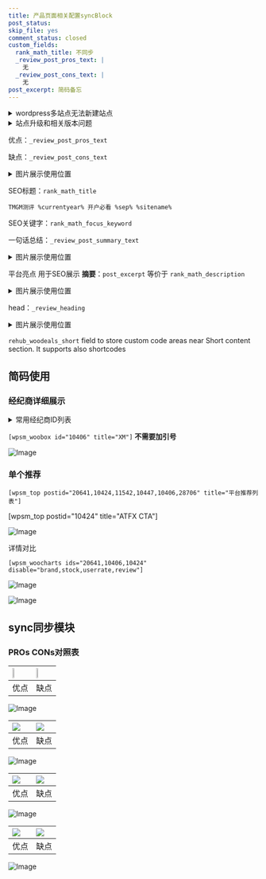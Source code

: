 ```yaml
---
title: 产品页面相关配置syncBlock
post_status: 
skip_file: yes
comment_status: closed
custom_fields:
  rank_math_title: 不同步
  _review_post_pros_text: |
    无
  _review_post_cons_text: |
    无
post_excerpt: 简码备忘
---
```

<details><summary>wordpress多站点无法新建站点</summary>

<li>和报错需要清理cookies一样的原因</li>
<li>wp-config.php里面<code>define( 'SUBDOMAIN_INSTALL', false );//子域名安装</code></li>
<li>新建子站点是用<code>define( 'SUBDOMAIN_INSTALL', true);//子域名安装</code> 完成以后，改成<code>false</code></li>
</details>

<details><summary>站点升级和相关版本问题</summary>

<p>wordpress：5.9.9
woocommerce：7.5.1
出现问题的地方：主题选项里面>><strong>Product layout >>compact style</strong></p>
<p>如何出现没有用过的字段 导致无法保存。先导出配置 然后进行修改，后面再次恢复即可。</p>
<p>出现部分字段无法显示时，需要返回默认布局后，对产品进行保存就好了。</p>
<p></p>
</details>

优点：`_review_post_pros_text`

缺点：`_review_post_cons_text`

<details><summary>图片展示使用位置</summary>

<img src="https://prod-files-secure.s3.us-west-2.amazonaws.com/39ed1227-6d7d-4570-be36-9ccd4a2c4241/f51d3d83-55d4-4bdf-9604-f37ec77ab556/Untitled.png?X-Amz-Algorithm=AWS4-HMAC-SHA256&X-Amz-Content-Sha256=UNSIGNED-PAYLOAD&X-Amz-Credential=ASIAZI2LB466US6NGPFV%2F20251009%2Fus-west-2%2Fs3%2Faws4_request&X-Amz-Date=20251009T225518Z&X-Amz-Expires=3600&X-Amz-Security-Token=IQoJb3JpZ2luX2VjEEYaCXVzLXdlc3QtMiJGMEQCIC4zye8N6w3JqmPXOzOlavBbJfq9tsIyi1SgVO%2FYSjmmAiBVdPK%2B0XgZ8wyKzpmfRLr2CQaGd0pKu9QFBiuYsbIjVSqIBAjf%2F%2F%2F%2F%2F%2F%2F%2F%2F%2F8BEAAaDDYzNzQyMzE4MzgwNSIMZJM%2FyEquwdejrpgcKtwDxengTNWZvB%2Fz34IwKW3zHdp6ODHJpMWDPhDc%2F49vLVvYZUTD1LUkbvS62qMuMDfA7R%2Bl3VG%2FmbpQDWQWgPkVBE%2BO7UiwPgNB0rb9JIWh5JJKYTso%2FhmF1inhlCb2axd49mRtLCG5UcvpmZV185GnaOwpx2ldCDrEfywKODfsT9nJD4aKvCXgtZQFETMUeJR9D9h3HwaRVCEFHUtGBsb2GE5t9YGwUHA95997d4RKh4fh48xJKTxhbnBgj2hat4P4rHPX6ASPIU4Dt9S71tM%2FgJ0LPUPDScE8E%2FO6wQW4KznNwFez7RmSRUMkVMJv74Mt9CEzg%2Fq%2F1UB3IcIfbJRK6TcwDXoudnq48n9XqUOM79CFvHKRnCP8IK4vfxORMmAbpoFnR0G%2BL5Uvbb8%2FXFSTxEJnO4g92BbPcWs9tX6KFrOF9HPuiyMTfA4TKfB%2BbYvFQcGgj3DEFebFKWK610QUJRKpYEbnMxeSTzDeiPnFFhapSuD00xJ2flCXQqszm17YRu1CF1CJNSvrad17FyBlAQpQu%2B0czkGdh2PACm1Jlh6urwDDENiWAszQJM3MhRKKDPROh2B6fjtMJpMErdwLrt1C%2FCJmKG6zOXrDFKH0S2uxP1iPVP0cUDvAijEwuOSgxwY6pgFmeLZB%2BpEGuy5B0gLdDG4Hwywz7T03GeaDDfayWvrzwQ9e8bdzo6Lk%2FgTYnyOeVXU7SWouAphiflqSVYPHw%2F8OBqG6Sxa3MabqmmiL%2BsCosduv93RcbkVk3gL9oXSKMDu%2BYo1OVRFQivf%2Begrj4xCfWTiWOMVMvnhJW%2Fv8BZXT%2BhKrKmX3aMhZq7HfxMvBuqPYYLQmGfRepltvdzijzSZ6ALWHoH2w&X-Amz-Signature=7ca8dbc03c0481b2089d4ab22f782b40930bb2e953af903fca9c7118467b81f4&X-Amz-SignedHeaders=host&x-amz-checksum-mode=ENABLED&x-id=GetObject" alt="Image">
</details>

SEO标题：`rank_math_title`

`TMGM测评 %currentyear% 开户必看 %sep% %sitename%`

SEO关键字：`rank_math_focus_keyword`

一句话总结：`_review_post_summary_text`

<details><summary>图片展示使用位置</summary>

<img src="https://prod-files-secure.s3.us-west-2.amazonaws.com/39ed1227-6d7d-4570-be36-9ccd4a2c4241/4b96a922-296c-4f4e-8630-d1c870cbce01/Untitled.png?X-Amz-Algorithm=AWS4-HMAC-SHA256&X-Amz-Content-Sha256=UNSIGNED-PAYLOAD&X-Amz-Credential=ASIAZI2LB4667MRUU33Z%2F20251009%2Fus-west-2%2Fs3%2Faws4_request&X-Amz-Date=20251009T225519Z&X-Amz-Expires=3600&X-Amz-Security-Token=IQoJb3JpZ2luX2VjEEYaCXVzLXdlc3QtMiJHMEUCIQDXrshBtk%2BV9jmA%2Fszxb%2B%2FU2RZagGpSDnJ9Koy6Iw3gWwIgJn0K6EktdG%2FTo1NTnwqzhiaosGIi4MzMJrrjGHIG5wwqiAQI3%2F%2F%2F%2F%2F%2F%2F%2F%2F%2F%2FARAAGgw2Mzc0MjMxODM4MDUiDGfWFxE%2Fpr3pGiSlayrcAztnQ6LRbj737gnXRJ%2BJmQsOVsMI0Os3SEUi1LqNExcs63yWzizwWZoHN3mhxva4crge%2B6Byr5Qf6UqoctlZPIhTw%2BgJrhCkP%2BWtqykC%2Fgcwj7Qm53yp3E4qsvu6VzjE451o5Jr2GoNRHCNN2hwghK%2BQUfz64a%2FHSftZOdieny0evHFlL6IN7cROetuFTNILQU3QXPElobi4%2FjW8BH16eaQw51g2cfn0XVQmYPrsagIFZR6uS8O1%2FwKDHsDSAGG%2FIJFc7JrdNe7HcWO5pkYWV0FyGUqrZ1LlFTqMPe%2FAzQvchlOnKxFsFpHJPiRpEhk5tNKVhXJm08TnIp%2FKA1r%2BWFpQBISle9VOLIWHaLQghC4J3YjBg7bZ4RzOKt0oOOWsGW2So6Vw1%2BSwCruAlxxQYa34Fpdn71MY%2FckCi8ck0ljoWg%2FvEf7ZdyNt%2B%2FwvPQkv5X2EXGjordvp0DINEVDrf1UrikUGFRMxhxtJBaXTmJ5WWfhC0aYN8N8Sc2mcbWuJ1JufY3secUFSyTgQORU9mo8%2B1YFzfHK%2B9QDWziDAIWOC91IfUhF2UKJWXJ44nOQtuhUHKm5uAp12toXjF%2FY17A6c29IqhttTD5qsLErIPwGd%2B70bqfxcVR21dotKMIPloMcGOqUBn7ktg9ga8nQiWmeuoc46MRLoWv%2FQNIgq%2FH4r%2FOl3kq5Po5psKdonKMya260nj7w9B7HeocmvzmSVlY1lbxaGjj%2F3WpyJSmygLsIPFRPdMDeeQXgJwVL6DHP1q9%2BW4EsZIn7j9H%2FbCAk2vSjclqJm1V6EmU1GI3ZZKIVDvnWGlqaDpWtqURyKQcOnxiogv4AJ9OmpV%2FPDv34NqHPTk8aXtYeQMTSK&X-Amz-Signature=c9c0f5129d93a394e2ab5269189ff02f71e754111dd98e7062e0d28e9aac953b&X-Amz-SignedHeaders=host&x-amz-checksum-mode=ENABLED&x-id=GetObject" alt="Image">
</details>

平台亮点 用于SEO展示 **摘要**：`post_excerpt`  等价于 `rank_math_description`

<details><summary>图片展示使用位置</summary>

<img src="https://prod-files-secure.s3.us-west-2.amazonaws.com/39ed1227-6d7d-4570-be36-9ccd4a2c4241/1ee11f63-b60a-4dfe-a7a7-d58ff23b5d88/Untitled.png?X-Amz-Algorithm=AWS4-HMAC-SHA256&X-Amz-Content-Sha256=UNSIGNED-PAYLOAD&X-Amz-Credential=ASIAZI2LB466TDG3534E%2F20251009%2Fus-west-2%2Fs3%2Faws4_request&X-Amz-Date=20251009T225519Z&X-Amz-Expires=3600&X-Amz-Security-Token=IQoJb3JpZ2luX2VjEEYaCXVzLXdlc3QtMiJGMEQCIEwQ4wEP2jyRGB%2BJFQcad26gNo42BaVLUcUCCSysJhMMAiBYZbc27RWGhgKn02kmhjxC0wD0DPRYWy2Gxz3seCB8ICqIBAjf%2F%2F%2F%2F%2F%2F%2F%2F%2F%2F8BEAAaDDYzNzQyMzE4MzgwNSIMrJkeN3PSUfV7DPsfKtwDeuEv5gXFS8L88P2rK9QKxYQOPTySY9%2BBB19IlWSsFl8bkzcOBSSryThFehe203ZUgw%2Fs9PsCdmJTsDG9VJ7zLlvdlmL0sxCH%2FZ%2FSaVml1XrHIaswIUZDGmD8wyqqURL3rCIqDjDfplNyWbJpBZymi7oYQBPh%2B6VItgixyM49ticu7kVywn7cBeMaXkm2DNQ%2F3tL1x02eDYl0xjMfZnuz9JAJpDzopR6kmnf8iTPb5SdTrFw9rd1WH%2BFZQyBotkpjrX99kDQcWPSTwBwHGmWz1utQ1%2B24Uw7M9TVJBVtMWUQwonrNfnvOox4GpYgIfDhww01JmG8fXTShZZT0icw4mKniYUb9uIJkb2FQQP5xrnyrvSCMXdgpKngf4eZXqU7i3aQctoFLOiR1kl3vsAgEePig3SwFDzotmvsS6nlS5T6LXdzFg2XDXUdHyQ9MJAvVpAYxjVzsPhhBbscfLLDpAtph%2FSBQ2ulY4S8FaGRysOPKe8AkiGrIQZidh1AfgvOHl8HMSH68gR9XEBBAlFz6fU9i4EQUA%2FnESNjOs4XbbAYoFWbIlTvDRrJS27F9J4IOmoZD4n9Ma%2BSrNMok%2B0iDMz2TF%2F3mtMkhEODXfPWwIDzXrBCpUye7uiwcX8QwxOWgxwY6pgG8%2Fpyu3SqxgnFtOExp5RrDXrV94MukaGJ8P0KGgVhL7omwfPhNERT60bKgg%2BQ03kiHAomKk4k01KahYbhoj0Jfz2dVxGX1lTiZrqstID53SuAV3aN%2FbJ5FsYPkakGwLN8hcZXg2V78bL5e%2BrJJ8gAhRb1gF6izVLHUmSFmiQ9pc%2FnqY8cfDY5oGnTT70RIhVwEbBVjJxK0A5iFx3PtoguWNQv8TvNY&X-Amz-Signature=777807eeb68588b4b72ca7e268ddb1d6760aea2444c30ebc81571dc0b1111d9a&X-Amz-SignedHeaders=host&x-amz-checksum-mode=ENABLED&x-id=GetObject" alt="Image">
<img src="https://prod-files-secure.s3.us-west-2.amazonaws.com/39ed1227-6d7d-4570-be36-9ccd4a2c4241/ad4118b5-78d8-4fbe-801e-3b29b5d99c01/Untitled.png?X-Amz-Algorithm=AWS4-HMAC-SHA256&X-Amz-Content-Sha256=UNSIGNED-PAYLOAD&X-Amz-Credential=ASIAZI2LB466TDG3534E%2F20251009%2Fus-west-2%2Fs3%2Faws4_request&X-Amz-Date=20251009T225519Z&X-Amz-Expires=3600&X-Amz-Security-Token=IQoJb3JpZ2luX2VjEEYaCXVzLXdlc3QtMiJGMEQCIEwQ4wEP2jyRGB%2BJFQcad26gNo42BaVLUcUCCSysJhMMAiBYZbc27RWGhgKn02kmhjxC0wD0DPRYWy2Gxz3seCB8ICqIBAjf%2F%2F%2F%2F%2F%2F%2F%2F%2F%2F8BEAAaDDYzNzQyMzE4MzgwNSIMrJkeN3PSUfV7DPsfKtwDeuEv5gXFS8L88P2rK9QKxYQOPTySY9%2BBB19IlWSsFl8bkzcOBSSryThFehe203ZUgw%2Fs9PsCdmJTsDG9VJ7zLlvdlmL0sxCH%2FZ%2FSaVml1XrHIaswIUZDGmD8wyqqURL3rCIqDjDfplNyWbJpBZymi7oYQBPh%2B6VItgixyM49ticu7kVywn7cBeMaXkm2DNQ%2F3tL1x02eDYl0xjMfZnuz9JAJpDzopR6kmnf8iTPb5SdTrFw9rd1WH%2BFZQyBotkpjrX99kDQcWPSTwBwHGmWz1utQ1%2B24Uw7M9TVJBVtMWUQwonrNfnvOox4GpYgIfDhww01JmG8fXTShZZT0icw4mKniYUb9uIJkb2FQQP5xrnyrvSCMXdgpKngf4eZXqU7i3aQctoFLOiR1kl3vsAgEePig3SwFDzotmvsS6nlS5T6LXdzFg2XDXUdHyQ9MJAvVpAYxjVzsPhhBbscfLLDpAtph%2FSBQ2ulY4S8FaGRysOPKe8AkiGrIQZidh1AfgvOHl8HMSH68gR9XEBBAlFz6fU9i4EQUA%2FnESNjOs4XbbAYoFWbIlTvDRrJS27F9J4IOmoZD4n9Ma%2BSrNMok%2B0iDMz2TF%2F3mtMkhEODXfPWwIDzXrBCpUye7uiwcX8QwxOWgxwY6pgG8%2Fpyu3SqxgnFtOExp5RrDXrV94MukaGJ8P0KGgVhL7omwfPhNERT60bKgg%2BQ03kiHAomKk4k01KahYbhoj0Jfz2dVxGX1lTiZrqstID53SuAV3aN%2FbJ5FsYPkakGwLN8hcZXg2V78bL5e%2BrJJ8gAhRb1gF6izVLHUmSFmiQ9pc%2FnqY8cfDY5oGnTT70RIhVwEbBVjJxK0A5iFx3PtoguWNQv8TvNY&X-Amz-Signature=c27549fbbc095b2ba0e4c7b2198d3bf9ad6beec1b8be0c75bc8d2433a05f4013&X-Amz-SignedHeaders=host&x-amz-checksum-mode=ENABLED&x-id=GetObject" alt="Image">
<img src="https://prod-files-secure.s3.us-west-2.amazonaws.com/39ed1227-6d7d-4570-be36-9ccd4a2c4241/a38cf7c9-a79c-4b64-9e94-13589fe0758b/Untitled.png?X-Amz-Algorithm=AWS4-HMAC-SHA256&X-Amz-Content-Sha256=UNSIGNED-PAYLOAD&X-Amz-Credential=ASIAZI2LB466TDG3534E%2F20251009%2Fus-west-2%2Fs3%2Faws4_request&X-Amz-Date=20251009T225519Z&X-Amz-Expires=3600&X-Amz-Security-Token=IQoJb3JpZ2luX2VjEEYaCXVzLXdlc3QtMiJGMEQCIEwQ4wEP2jyRGB%2BJFQcad26gNo42BaVLUcUCCSysJhMMAiBYZbc27RWGhgKn02kmhjxC0wD0DPRYWy2Gxz3seCB8ICqIBAjf%2F%2F%2F%2F%2F%2F%2F%2F%2F%2F8BEAAaDDYzNzQyMzE4MzgwNSIMrJkeN3PSUfV7DPsfKtwDeuEv5gXFS8L88P2rK9QKxYQOPTySY9%2BBB19IlWSsFl8bkzcOBSSryThFehe203ZUgw%2Fs9PsCdmJTsDG9VJ7zLlvdlmL0sxCH%2FZ%2FSaVml1XrHIaswIUZDGmD8wyqqURL3rCIqDjDfplNyWbJpBZymi7oYQBPh%2B6VItgixyM49ticu7kVywn7cBeMaXkm2DNQ%2F3tL1x02eDYl0xjMfZnuz9JAJpDzopR6kmnf8iTPb5SdTrFw9rd1WH%2BFZQyBotkpjrX99kDQcWPSTwBwHGmWz1utQ1%2B24Uw7M9TVJBVtMWUQwonrNfnvOox4GpYgIfDhww01JmG8fXTShZZT0icw4mKniYUb9uIJkb2FQQP5xrnyrvSCMXdgpKngf4eZXqU7i3aQctoFLOiR1kl3vsAgEePig3SwFDzotmvsS6nlS5T6LXdzFg2XDXUdHyQ9MJAvVpAYxjVzsPhhBbscfLLDpAtph%2FSBQ2ulY4S8FaGRysOPKe8AkiGrIQZidh1AfgvOHl8HMSH68gR9XEBBAlFz6fU9i4EQUA%2FnESNjOs4XbbAYoFWbIlTvDRrJS27F9J4IOmoZD4n9Ma%2BSrNMok%2B0iDMz2TF%2F3mtMkhEODXfPWwIDzXrBCpUye7uiwcX8QwxOWgxwY6pgG8%2Fpyu3SqxgnFtOExp5RrDXrV94MukaGJ8P0KGgVhL7omwfPhNERT60bKgg%2BQ03kiHAomKk4k01KahYbhoj0Jfz2dVxGX1lTiZrqstID53SuAV3aN%2FbJ5FsYPkakGwLN8hcZXg2V78bL5e%2BrJJ8gAhRb1gF6izVLHUmSFmiQ9pc%2FnqY8cfDY5oGnTT70RIhVwEbBVjJxK0A5iFx3PtoguWNQv8TvNY&X-Amz-Signature=7f073156a025d5cefffd298592a6f09df1a0280e8bd7c6c1eced58de7416bd4d&X-Amz-SignedHeaders=host&x-amz-checksum-mode=ENABLED&x-id=GetObject" alt="Image">
<img src="https://prod-files-secure.s3.us-west-2.amazonaws.com/39ed1227-6d7d-4570-be36-9ccd4a2c4241/7da6fc1e-d2ac-42ae-8c75-cb5749aa18f6/Untitled.png?X-Amz-Algorithm=AWS4-HMAC-SHA256&X-Amz-Content-Sha256=UNSIGNED-PAYLOAD&X-Amz-Credential=ASIAZI2LB466TDG3534E%2F20251009%2Fus-west-2%2Fs3%2Faws4_request&X-Amz-Date=20251009T225519Z&X-Amz-Expires=3600&X-Amz-Security-Token=IQoJb3JpZ2luX2VjEEYaCXVzLXdlc3QtMiJGMEQCIEwQ4wEP2jyRGB%2BJFQcad26gNo42BaVLUcUCCSysJhMMAiBYZbc27RWGhgKn02kmhjxC0wD0DPRYWy2Gxz3seCB8ICqIBAjf%2F%2F%2F%2F%2F%2F%2F%2F%2F%2F8BEAAaDDYzNzQyMzE4MzgwNSIMrJkeN3PSUfV7DPsfKtwDeuEv5gXFS8L88P2rK9QKxYQOPTySY9%2BBB19IlWSsFl8bkzcOBSSryThFehe203ZUgw%2Fs9PsCdmJTsDG9VJ7zLlvdlmL0sxCH%2FZ%2FSaVml1XrHIaswIUZDGmD8wyqqURL3rCIqDjDfplNyWbJpBZymi7oYQBPh%2B6VItgixyM49ticu7kVywn7cBeMaXkm2DNQ%2F3tL1x02eDYl0xjMfZnuz9JAJpDzopR6kmnf8iTPb5SdTrFw9rd1WH%2BFZQyBotkpjrX99kDQcWPSTwBwHGmWz1utQ1%2B24Uw7M9TVJBVtMWUQwonrNfnvOox4GpYgIfDhww01JmG8fXTShZZT0icw4mKniYUb9uIJkb2FQQP5xrnyrvSCMXdgpKngf4eZXqU7i3aQctoFLOiR1kl3vsAgEePig3SwFDzotmvsS6nlS5T6LXdzFg2XDXUdHyQ9MJAvVpAYxjVzsPhhBbscfLLDpAtph%2FSBQ2ulY4S8FaGRysOPKe8AkiGrIQZidh1AfgvOHl8HMSH68gR9XEBBAlFz6fU9i4EQUA%2FnESNjOs4XbbAYoFWbIlTvDRrJS27F9J4IOmoZD4n9Ma%2BSrNMok%2B0iDMz2TF%2F3mtMkhEODXfPWwIDzXrBCpUye7uiwcX8QwxOWgxwY6pgG8%2Fpyu3SqxgnFtOExp5RrDXrV94MukaGJ8P0KGgVhL7omwfPhNERT60bKgg%2BQ03kiHAomKk4k01KahYbhoj0Jfz2dVxGX1lTiZrqstID53SuAV3aN%2FbJ5FsYPkakGwLN8hcZXg2V78bL5e%2BrJJ8gAhRb1gF6izVLHUmSFmiQ9pc%2FnqY8cfDY5oGnTT70RIhVwEbBVjJxK0A5iFx3PtoguWNQv8TvNY&X-Amz-Signature=ad8663ede50999c971385c725ce2407f789b36a74eab691e668d98fab162fac1&X-Amz-SignedHeaders=host&x-amz-checksum-mode=ENABLED&x-id=GetObject" alt="Image">
<img src="https://prod-files-secure.s3.us-west-2.amazonaws.com/39ed1227-6d7d-4570-be36-9ccd4a2c4241/7e97f40a-eaee-47f5-b2f9-475f96808fa7/Untitled.png?X-Amz-Algorithm=AWS4-HMAC-SHA256&X-Amz-Content-Sha256=UNSIGNED-PAYLOAD&X-Amz-Credential=ASIAZI2LB466TDG3534E%2F20251009%2Fus-west-2%2Fs3%2Faws4_request&X-Amz-Date=20251009T225519Z&X-Amz-Expires=3600&X-Amz-Security-Token=IQoJb3JpZ2luX2VjEEYaCXVzLXdlc3QtMiJGMEQCIEwQ4wEP2jyRGB%2BJFQcad26gNo42BaVLUcUCCSysJhMMAiBYZbc27RWGhgKn02kmhjxC0wD0DPRYWy2Gxz3seCB8ICqIBAjf%2F%2F%2F%2F%2F%2F%2F%2F%2F%2F8BEAAaDDYzNzQyMzE4MzgwNSIMrJkeN3PSUfV7DPsfKtwDeuEv5gXFS8L88P2rK9QKxYQOPTySY9%2BBB19IlWSsFl8bkzcOBSSryThFehe203ZUgw%2Fs9PsCdmJTsDG9VJ7zLlvdlmL0sxCH%2FZ%2FSaVml1XrHIaswIUZDGmD8wyqqURL3rCIqDjDfplNyWbJpBZymi7oYQBPh%2B6VItgixyM49ticu7kVywn7cBeMaXkm2DNQ%2F3tL1x02eDYl0xjMfZnuz9JAJpDzopR6kmnf8iTPb5SdTrFw9rd1WH%2BFZQyBotkpjrX99kDQcWPSTwBwHGmWz1utQ1%2B24Uw7M9TVJBVtMWUQwonrNfnvOox4GpYgIfDhww01JmG8fXTShZZT0icw4mKniYUb9uIJkb2FQQP5xrnyrvSCMXdgpKngf4eZXqU7i3aQctoFLOiR1kl3vsAgEePig3SwFDzotmvsS6nlS5T6LXdzFg2XDXUdHyQ9MJAvVpAYxjVzsPhhBbscfLLDpAtph%2FSBQ2ulY4S8FaGRysOPKe8AkiGrIQZidh1AfgvOHl8HMSH68gR9XEBBAlFz6fU9i4EQUA%2FnESNjOs4XbbAYoFWbIlTvDRrJS27F9J4IOmoZD4n9Ma%2BSrNMok%2B0iDMz2TF%2F3mtMkhEODXfPWwIDzXrBCpUye7uiwcX8QwxOWgxwY6pgG8%2Fpyu3SqxgnFtOExp5RrDXrV94MukaGJ8P0KGgVhL7omwfPhNERT60bKgg%2BQ03kiHAomKk4k01KahYbhoj0Jfz2dVxGX1lTiZrqstID53SuAV3aN%2FbJ5FsYPkakGwLN8hcZXg2V78bL5e%2BrJJ8gAhRb1gF6izVLHUmSFmiQ9pc%2FnqY8cfDY5oGnTT70RIhVwEbBVjJxK0A5iFx3PtoguWNQv8TvNY&X-Amz-Signature=57a21afcf6675252a87d1b12b7504a9de84c4eaf082d72f6da3890c822453576&X-Amz-SignedHeaders=host&x-amz-checksum-mode=ENABLED&x-id=GetObject" alt="Image">
</details>

head：`_review_heading`

<details><summary>图片展示使用位置</summary>

<img src="https://prod-files-secure.s3.us-west-2.amazonaws.com/39ed1227-6d7d-4570-be36-9ccd4a2c4241/3a4650ad-9887-415c-889a-edd51fa54f27/Untitled.png?X-Amz-Algorithm=AWS4-HMAC-SHA256&X-Amz-Content-Sha256=UNSIGNED-PAYLOAD&X-Amz-Credential=ASIAZI2LB4665ASVVZXN%2F20251009%2Fus-west-2%2Fs3%2Faws4_request&X-Amz-Date=20251009T225519Z&X-Amz-Expires=3600&X-Amz-Security-Token=IQoJb3JpZ2luX2VjEEYaCXVzLXdlc3QtMiJHMEUCIC8siJvrcIAfAcTUVAdCksFhF00a1RsRqUjSvC%2F%2B0oj0AiEAmYnvtI1Jzg%2B8K5%2By7RxEzCaSSoL6rEeHLYMuKOxedhMqiAQI3%2F%2F%2F%2F%2F%2F%2F%2F%2F%2F%2FARAAGgw2Mzc0MjMxODM4MDUiDJR%2FvVub6PZtHsg5XyrcAxQSwCk5xQLMn68Wi8Z6qT4f1Mu2mO0WkKAaEYyozL5p1oOa4cpOx6i0aPdq5x%2F%2BHEsBvBaUW8q6j1RqhUHvPExuQEESWzDkPJViVN1pXuyXF2bRKfZoKZnPiaSZJfjyBT1S3mi7WmqFC4KhG835yk1z6RhFJZDoWiSrYGn5IgIUIN6rKroE1oqFpY6Lgxh93x2GOiwJ39UE%2BAGVzbGO%2B%2FXdE0FMqU2vWwjbhisu8c90WtMxXnzyxQmwHhHJskhvDLu4LUAt4odrUKxy1lfTHKVquMfvJcscSAnkO13%2FKLPFQeQ1HbW2Sqv0qAWM64GqgI4R8wBs2ol%2B3LiIYWf8hJUJfBgulbgJVLnF9iWjM7KFsE1n8IBYNuFuWEB2jnGrDAZ2lyybgbgBI4Z%2FC%2FoAWDY8ecFXNCV%2B8YT91lyr8ib3mc%2FWFzZe6yVAKszAXYF37%2BpsYHHMoB%2BNk1sv4SaxBtiCbAYjHqtodujkBe7dbzyFZ8yDKfl6xww5kCJb%2FPUqX8N1hL%2BHuqIfWsoWyc2XjTqu47lK9MwDUd05q5ESCs05vPUOOTCCT93B8jIBbTaCG1TXt6CveEnrjB2pxLdyFpGOLE3mujTJ2oSBZeTW%2FM6S0rebK7Q8Fp4HunWSMOHloMcGOqUBP0PK6gfFrk7ZlxnPs3Vg29FO%2BJQneN8Pw%2Fvn2SYhSp4OqbVq6oIGfHz3oGwXj%2BOSXJUdQQ4oZ1DtW%2BW8e4gsBAEQzBodarJ9eljO430wIA9bMBX%2Fm2kR48xtq9khrzEiL59djSqymVjSJinu0fqv0nz3osXhrWNKM8BYpq4JdjRr90DV6yRa6B8T85Fg93uLd72BBZ5QxX5ttdHyJjnB%2Fpil3jGm&X-Amz-Signature=98cb728b62478d475469c21b4b88e7b15765a1b32ee8e79663d0a5c96b9f6d71&X-Amz-SignedHeaders=host&x-amz-checksum-mode=ENABLED&x-id=GetObject" alt="Image">
</details>

`rehub_woodeals_short`	field to store custom code areas near Short content section. It supports also shortcodes



## 简码使用

### 经纪商详细展示

<details><summary>常用经纪商ID列表</summary>

<pre><code class="php">嘉盛 ===> 20641  [wpsm_woobox id="20641" title="嘉盛"]
易信easymarkets ===> 11542  [wpsm_woobox id="11542" title="易信easymarkets"]
ATFX外汇 ===> 10424  [wpsm_woobox id="10424" title="ATFX"]
XM ===> 10406  [wpsm_woobox id="10406" title="XM"]
TMGM ===> 29622  [wpsm_woobox id="29622" title="TMGM"]
HYCM ===> 10447  [wpsm_woobox id="10447" title="HYCM"]
fpmarkets澳福外汇 ===> 20639  [wpsm_woobox id="20639" title="fpmarkets澳福外汇"]</code></pre>
</details>

`[wpsm_woobox id="10406" title="XM"]` **不需要加引号**

![Image](https://prod-files-secure.s3.us-west-2.amazonaws.com/39ed1227-6d7d-4570-be36-9ccd4a2c4241/4f898f9d-0fa7-4e43-acd3-ac6bc7be575a/Untitled.png?X-Amz-Algorithm=AWS4-HMAC-SHA256&X-Amz-Content-Sha256=UNSIGNED-PAYLOAD&X-Amz-Credential=ASIAZI2LB466T3WYSH36%2F20251009%2Fus-west-2%2Fs3%2Faws4_request&X-Amz-Date=20251009T225516Z&X-Amz-Expires=3600&X-Amz-Security-Token=IQoJb3JpZ2luX2VjEEYaCXVzLXdlc3QtMiJGMEQCIEGglUSxIfuFuwVPMC%2BPoE0nWRnvOWmXEmcPZGlx2Wu5AiBjQCft6koiMhVcsbwP2sL8JjSstz5sXLIc4nUK18VU6CqIBAjf%2F%2F%2F%2F%2F%2F%2F%2F%2F%2F8BEAAaDDYzNzQyMzE4MzgwNSIM2mUn3fQfnAgZ%2FlTXKtwDcSsut8qACpGqjEqCg6IDohq1Y%2BVjOUh8SFKjHV%2FlHkaYpQMQk5mLdA02ukzTL2Fnb0szjgEL1Tn8auI71eZjH9NK2SYD6%2Faef%2Fe9Ys5WYClEmiWIR9O01HChlr8hC4OLqptcYHPMQlyb9rBVNq9YIl088psoqBhFlMBzrNnRts5ploB75vXzizV5%2FKgCDUIXSeHrAGugCXC4BXN1dx%2BUCo6UNpnNwAChhkuCFnebRDXGmMklhMlxcV0DpaZFL1IzYXj%2Bk8xVCpwGWFd30oWX0Pn3y8f03MiRD4knlWEJkDN6TBju%2BPSekhrJvByjVaaWAkxlWOXcfKw6nnNG65rMfBK8MWOGiq7WSzWaIPUkr6iDN56lMe%2Funq1dKtlWXgtu2vXwnleRv6CaiO1%2BUa4PK7ggBS4y8l%2B7vClVO67YCM%2FTOAC8dHjeupZvQk8iOYa%2BmdGWzPc6PXAmuPJKzEj6k7EX3jjcB6xsosfuDnthoPv8lSdN1KVcrBFOp2QEQ7dBvAc0oHLXT3LWK3caJasRuZOHkRM9zm%2FgyjZMAkSTo0sUrqQydG%2FOu9t2a%2FElJYreO0l5t9ysuH1WQzZxD5qdTip9TYzgWAvVCJS9ZVe9SPUogbPxoR1A61RdDAkwmOWgxwY6pgEWnlYMMOLobJmTfNNIFErvBfTXY7%2Bx9CFJ1qrWKxfZZ8dvLoxTCC0caE177Q2N96wrX9bhGOFpurh%2FlMsDA%2FMzjkK4b46LvG2ACXIUcLV3oZF3FTjvWbUz51YBMueX4t9vkAODhHq3EHwe%2BBtOPEPOZNxGoDxB1%2FaIZZGC8%2Bo3uRPnmtsImf%2FTygg1Yt0%2B9KRk2LB6hQDfHOzUlImZp7TTkAwUJXgN&X-Amz-Signature=7b9d5e83beb7004917b9d6f639c5fd5eb647348c257343018dea72d5f1fbc162&X-Amz-SignedHeaders=host&x-amz-checksum-mode=ENABLED&x-id=GetObject)

### 单个推荐
`[wpsm_top postid="20641,10424,11542,10447,10406,28706" title="平台推荐列表"]`

[wpsm_top postid="10424" title="ATFX CTA"]

![Image](https://prod-files-secure.s3.us-west-2.amazonaws.com/39ed1227-6d7d-4570-be36-9ccd4a2c4241/5ac620dc-51a8-48b6-b55d-91f47299193c/Untitled.png?X-Amz-Algorithm=AWS4-HMAC-SHA256&X-Amz-Content-Sha256=UNSIGNED-PAYLOAD&X-Amz-Credential=ASIAZI2LB466T3WYSH36%2F20251009%2Fus-west-2%2Fs3%2Faws4_request&X-Amz-Date=20251009T225516Z&X-Amz-Expires=3600&X-Amz-Security-Token=IQoJb3JpZ2luX2VjEEYaCXVzLXdlc3QtMiJGMEQCIEGglUSxIfuFuwVPMC%2BPoE0nWRnvOWmXEmcPZGlx2Wu5AiBjQCft6koiMhVcsbwP2sL8JjSstz5sXLIc4nUK18VU6CqIBAjf%2F%2F%2F%2F%2F%2F%2F%2F%2F%2F8BEAAaDDYzNzQyMzE4MzgwNSIM2mUn3fQfnAgZ%2FlTXKtwDcSsut8qACpGqjEqCg6IDohq1Y%2BVjOUh8SFKjHV%2FlHkaYpQMQk5mLdA02ukzTL2Fnb0szjgEL1Tn8auI71eZjH9NK2SYD6%2Faef%2Fe9Ys5WYClEmiWIR9O01HChlr8hC4OLqptcYHPMQlyb9rBVNq9YIl088psoqBhFlMBzrNnRts5ploB75vXzizV5%2FKgCDUIXSeHrAGugCXC4BXN1dx%2BUCo6UNpnNwAChhkuCFnebRDXGmMklhMlxcV0DpaZFL1IzYXj%2Bk8xVCpwGWFd30oWX0Pn3y8f03MiRD4knlWEJkDN6TBju%2BPSekhrJvByjVaaWAkxlWOXcfKw6nnNG65rMfBK8MWOGiq7WSzWaIPUkr6iDN56lMe%2Funq1dKtlWXgtu2vXwnleRv6CaiO1%2BUa4PK7ggBS4y8l%2B7vClVO67YCM%2FTOAC8dHjeupZvQk8iOYa%2BmdGWzPc6PXAmuPJKzEj6k7EX3jjcB6xsosfuDnthoPv8lSdN1KVcrBFOp2QEQ7dBvAc0oHLXT3LWK3caJasRuZOHkRM9zm%2FgyjZMAkSTo0sUrqQydG%2FOu9t2a%2FElJYreO0l5t9ysuH1WQzZxD5qdTip9TYzgWAvVCJS9ZVe9SPUogbPxoR1A61RdDAkwmOWgxwY6pgEWnlYMMOLobJmTfNNIFErvBfTXY7%2Bx9CFJ1qrWKxfZZ8dvLoxTCC0caE177Q2N96wrX9bhGOFpurh%2FlMsDA%2FMzjkK4b46LvG2ACXIUcLV3oZF3FTjvWbUz51YBMueX4t9vkAODhHq3EHwe%2BBtOPEPOZNxGoDxB1%2FaIZZGC8%2Bo3uRPnmtsImf%2FTygg1Yt0%2B9KRk2LB6hQDfHOzUlImZp7TTkAwUJXgN&X-Amz-Signature=78fa97907e3b3330161a050c1d8d7de4f0c998e47b4b1b0b71418256cee55ab8&X-Amz-SignedHeaders=host&x-amz-checksum-mode=ENABLED&x-id=GetObject)

详情对比

`[wpsm_woocharts ids="20641,10406,10424" disable="brand,stock,userrate,review"]`

![Image](https://prod-files-secure.s3.us-west-2.amazonaws.com/39ed1227-6d7d-4570-be36-9ccd4a2c4241/bf3ba45f-b9f3-4295-8aef-b4a495fd25f4/Untitled.png?X-Amz-Algorithm=AWS4-HMAC-SHA256&X-Amz-Content-Sha256=UNSIGNED-PAYLOAD&X-Amz-Credential=ASIAZI2LB466T3WYSH36%2F20251009%2Fus-west-2%2Fs3%2Faws4_request&X-Amz-Date=20251009T225516Z&X-Amz-Expires=3600&X-Amz-Security-Token=IQoJb3JpZ2luX2VjEEYaCXVzLXdlc3QtMiJGMEQCIEGglUSxIfuFuwVPMC%2BPoE0nWRnvOWmXEmcPZGlx2Wu5AiBjQCft6koiMhVcsbwP2sL8JjSstz5sXLIc4nUK18VU6CqIBAjf%2F%2F%2F%2F%2F%2F%2F%2F%2F%2F8BEAAaDDYzNzQyMzE4MzgwNSIM2mUn3fQfnAgZ%2FlTXKtwDcSsut8qACpGqjEqCg6IDohq1Y%2BVjOUh8SFKjHV%2FlHkaYpQMQk5mLdA02ukzTL2Fnb0szjgEL1Tn8auI71eZjH9NK2SYD6%2Faef%2Fe9Ys5WYClEmiWIR9O01HChlr8hC4OLqptcYHPMQlyb9rBVNq9YIl088psoqBhFlMBzrNnRts5ploB75vXzizV5%2FKgCDUIXSeHrAGugCXC4BXN1dx%2BUCo6UNpnNwAChhkuCFnebRDXGmMklhMlxcV0DpaZFL1IzYXj%2Bk8xVCpwGWFd30oWX0Pn3y8f03MiRD4knlWEJkDN6TBju%2BPSekhrJvByjVaaWAkxlWOXcfKw6nnNG65rMfBK8MWOGiq7WSzWaIPUkr6iDN56lMe%2Funq1dKtlWXgtu2vXwnleRv6CaiO1%2BUa4PK7ggBS4y8l%2B7vClVO67YCM%2FTOAC8dHjeupZvQk8iOYa%2BmdGWzPc6PXAmuPJKzEj6k7EX3jjcB6xsosfuDnthoPv8lSdN1KVcrBFOp2QEQ7dBvAc0oHLXT3LWK3caJasRuZOHkRM9zm%2FgyjZMAkSTo0sUrqQydG%2FOu9t2a%2FElJYreO0l5t9ysuH1WQzZxD5qdTip9TYzgWAvVCJS9ZVe9SPUogbPxoR1A61RdDAkwmOWgxwY6pgEWnlYMMOLobJmTfNNIFErvBfTXY7%2Bx9CFJ1qrWKxfZZ8dvLoxTCC0caE177Q2N96wrX9bhGOFpurh%2FlMsDA%2FMzjkK4b46LvG2ACXIUcLV3oZF3FTjvWbUz51YBMueX4t9vkAODhHq3EHwe%2BBtOPEPOZNxGoDxB1%2FaIZZGC8%2Bo3uRPnmtsImf%2FTygg1Yt0%2B9KRk2LB6hQDfHOzUlImZp7TTkAwUJXgN&X-Amz-Signature=1fa1775acf456688f86c2a218db5dbab95cc3c50f3639892431bea8cfddb7579&X-Amz-SignedHeaders=host&x-amz-checksum-mode=ENABLED&x-id=GetObject)

![Image](https://prod-files-secure.s3.us-west-2.amazonaws.com/39ed1227-6d7d-4570-be36-9ccd4a2c4241/30bc56ef-f383-4b48-9768-2ebc9e436ec0/Untitled.png?X-Amz-Algorithm=AWS4-HMAC-SHA256&X-Amz-Content-Sha256=UNSIGNED-PAYLOAD&X-Amz-Credential=ASIAZI2LB466T3WYSH36%2F20251009%2Fus-west-2%2Fs3%2Faws4_request&X-Amz-Date=20251009T225516Z&X-Amz-Expires=3600&X-Amz-Security-Token=IQoJb3JpZ2luX2VjEEYaCXVzLXdlc3QtMiJGMEQCIEGglUSxIfuFuwVPMC%2BPoE0nWRnvOWmXEmcPZGlx2Wu5AiBjQCft6koiMhVcsbwP2sL8JjSstz5sXLIc4nUK18VU6CqIBAjf%2F%2F%2F%2F%2F%2F%2F%2F%2F%2F8BEAAaDDYzNzQyMzE4MzgwNSIM2mUn3fQfnAgZ%2FlTXKtwDcSsut8qACpGqjEqCg6IDohq1Y%2BVjOUh8SFKjHV%2FlHkaYpQMQk5mLdA02ukzTL2Fnb0szjgEL1Tn8auI71eZjH9NK2SYD6%2Faef%2Fe9Ys5WYClEmiWIR9O01HChlr8hC4OLqptcYHPMQlyb9rBVNq9YIl088psoqBhFlMBzrNnRts5ploB75vXzizV5%2FKgCDUIXSeHrAGugCXC4BXN1dx%2BUCo6UNpnNwAChhkuCFnebRDXGmMklhMlxcV0DpaZFL1IzYXj%2Bk8xVCpwGWFd30oWX0Pn3y8f03MiRD4knlWEJkDN6TBju%2BPSekhrJvByjVaaWAkxlWOXcfKw6nnNG65rMfBK8MWOGiq7WSzWaIPUkr6iDN56lMe%2Funq1dKtlWXgtu2vXwnleRv6CaiO1%2BUa4PK7ggBS4y8l%2B7vClVO67YCM%2FTOAC8dHjeupZvQk8iOYa%2BmdGWzPc6PXAmuPJKzEj6k7EX3jjcB6xsosfuDnthoPv8lSdN1KVcrBFOp2QEQ7dBvAc0oHLXT3LWK3caJasRuZOHkRM9zm%2FgyjZMAkSTo0sUrqQydG%2FOu9t2a%2FElJYreO0l5t9ysuH1WQzZxD5qdTip9TYzgWAvVCJS9ZVe9SPUogbPxoR1A61RdDAkwmOWgxwY6pgEWnlYMMOLobJmTfNNIFErvBfTXY7%2Bx9CFJ1qrWKxfZZ8dvLoxTCC0caE177Q2N96wrX9bhGOFpurh%2FlMsDA%2FMzjkK4b46LvG2ACXIUcLV3oZF3FTjvWbUz51YBMueX4t9vkAODhHq3EHwe%2BBtOPEPOZNxGoDxB1%2FaIZZGC8%2Bo3uRPnmtsImf%2FTygg1Yt0%2B9KRk2LB6hQDfHOzUlImZp7TTkAwUJXgN&X-Amz-Signature=69babdb3fc095f2d65b9658f00dfd645f639e178d558bd90f2d9fa9424dfd853&X-Amz-SignedHeaders=host&x-amz-checksum-mode=ENABLED&x-id=GetObject)

## sync同步模块

### PROs CONs对照表

| <img src="https://cdn.ifttt.fun/gh/jarlin8/OSS@main/icons/customize/pros.svg" height="auto" width="37.3%"> | <img src="https://cdn.ifttt.fun/gh/jarlin8/OSS@main/icons/customize/cons.svg" height="auto" width="28.8%"> |
| :--- | :--- |
| 优点 | 缺点 |

![Image](https://prod-files-secure.s3.us-west-2.amazonaws.com/39ed1227-6d7d-4570-be36-9ccd4a2c4241/8742b755-dfb5-4004-9a5f-d6e561664bd8/Untitled.png?X-Amz-Algorithm=AWS4-HMAC-SHA256&X-Amz-Content-Sha256=UNSIGNED-PAYLOAD&X-Amz-Credential=ASIAZI2LB466T3WYSH36%2F20251009%2Fus-west-2%2Fs3%2Faws4_request&X-Amz-Date=20251009T225516Z&X-Amz-Expires=3600&X-Amz-Security-Token=IQoJb3JpZ2luX2VjEEYaCXVzLXdlc3QtMiJGMEQCIEGglUSxIfuFuwVPMC%2BPoE0nWRnvOWmXEmcPZGlx2Wu5AiBjQCft6koiMhVcsbwP2sL8JjSstz5sXLIc4nUK18VU6CqIBAjf%2F%2F%2F%2F%2F%2F%2F%2F%2F%2F8BEAAaDDYzNzQyMzE4MzgwNSIM2mUn3fQfnAgZ%2FlTXKtwDcSsut8qACpGqjEqCg6IDohq1Y%2BVjOUh8SFKjHV%2FlHkaYpQMQk5mLdA02ukzTL2Fnb0szjgEL1Tn8auI71eZjH9NK2SYD6%2Faef%2Fe9Ys5WYClEmiWIR9O01HChlr8hC4OLqptcYHPMQlyb9rBVNq9YIl088psoqBhFlMBzrNnRts5ploB75vXzizV5%2FKgCDUIXSeHrAGugCXC4BXN1dx%2BUCo6UNpnNwAChhkuCFnebRDXGmMklhMlxcV0DpaZFL1IzYXj%2Bk8xVCpwGWFd30oWX0Pn3y8f03MiRD4knlWEJkDN6TBju%2BPSekhrJvByjVaaWAkxlWOXcfKw6nnNG65rMfBK8MWOGiq7WSzWaIPUkr6iDN56lMe%2Funq1dKtlWXgtu2vXwnleRv6CaiO1%2BUa4PK7ggBS4y8l%2B7vClVO67YCM%2FTOAC8dHjeupZvQk8iOYa%2BmdGWzPc6PXAmuPJKzEj6k7EX3jjcB6xsosfuDnthoPv8lSdN1KVcrBFOp2QEQ7dBvAc0oHLXT3LWK3caJasRuZOHkRM9zm%2FgyjZMAkSTo0sUrqQydG%2FOu9t2a%2FElJYreO0l5t9ysuH1WQzZxD5qdTip9TYzgWAvVCJS9ZVe9SPUogbPxoR1A61RdDAkwmOWgxwY6pgEWnlYMMOLobJmTfNNIFErvBfTXY7%2Bx9CFJ1qrWKxfZZ8dvLoxTCC0caE177Q2N96wrX9bhGOFpurh%2FlMsDA%2FMzjkK4b46LvG2ACXIUcLV3oZF3FTjvWbUz51YBMueX4t9vkAODhHq3EHwe%2BBtOPEPOZNxGoDxB1%2FaIZZGC8%2Bo3uRPnmtsImf%2FTygg1Yt0%2B9KRk2LB6hQDfHOzUlImZp7TTkAwUJXgN&X-Amz-Signature=4a74862274dc6413a2995fe3fe156f1acb4d4e36488d3ed04e8e82bfe8aa17b5&X-Amz-SignedHeaders=host&x-amz-checksum-mode=ENABLED&x-id=GetObject)

| <img src="https://cdn.ifttt.fun/gh/jarlin8/OSS@main/icons/customize/pros1.svg" height="auto"> | <img src="https://cdn.ifttt.fun/gh/jarlin8/OSS@main/icons/customize/cons1.svg" height="auto"> |
| :--- | :--- |
| 优点 | 缺点 |

![Image](https://prod-files-secure.s3.us-west-2.amazonaws.com/39ed1227-6d7d-4570-be36-9ccd4a2c4241/806358f8-c9c4-4e17-bb35-c6c76a5397a5/Untitled.png?X-Amz-Algorithm=AWS4-HMAC-SHA256&X-Amz-Content-Sha256=UNSIGNED-PAYLOAD&X-Amz-Credential=ASIAZI2LB466T3WYSH36%2F20251009%2Fus-west-2%2Fs3%2Faws4_request&X-Amz-Date=20251009T225516Z&X-Amz-Expires=3600&X-Amz-Security-Token=IQoJb3JpZ2luX2VjEEYaCXVzLXdlc3QtMiJGMEQCIEGglUSxIfuFuwVPMC%2BPoE0nWRnvOWmXEmcPZGlx2Wu5AiBjQCft6koiMhVcsbwP2sL8JjSstz5sXLIc4nUK18VU6CqIBAjf%2F%2F%2F%2F%2F%2F%2F%2F%2F%2F8BEAAaDDYzNzQyMzE4MzgwNSIM2mUn3fQfnAgZ%2FlTXKtwDcSsut8qACpGqjEqCg6IDohq1Y%2BVjOUh8SFKjHV%2FlHkaYpQMQk5mLdA02ukzTL2Fnb0szjgEL1Tn8auI71eZjH9NK2SYD6%2Faef%2Fe9Ys5WYClEmiWIR9O01HChlr8hC4OLqptcYHPMQlyb9rBVNq9YIl088psoqBhFlMBzrNnRts5ploB75vXzizV5%2FKgCDUIXSeHrAGugCXC4BXN1dx%2BUCo6UNpnNwAChhkuCFnebRDXGmMklhMlxcV0DpaZFL1IzYXj%2Bk8xVCpwGWFd30oWX0Pn3y8f03MiRD4knlWEJkDN6TBju%2BPSekhrJvByjVaaWAkxlWOXcfKw6nnNG65rMfBK8MWOGiq7WSzWaIPUkr6iDN56lMe%2Funq1dKtlWXgtu2vXwnleRv6CaiO1%2BUa4PK7ggBS4y8l%2B7vClVO67YCM%2FTOAC8dHjeupZvQk8iOYa%2BmdGWzPc6PXAmuPJKzEj6k7EX3jjcB6xsosfuDnthoPv8lSdN1KVcrBFOp2QEQ7dBvAc0oHLXT3LWK3caJasRuZOHkRM9zm%2FgyjZMAkSTo0sUrqQydG%2FOu9t2a%2FElJYreO0l5t9ysuH1WQzZxD5qdTip9TYzgWAvVCJS9ZVe9SPUogbPxoR1A61RdDAkwmOWgxwY6pgEWnlYMMOLobJmTfNNIFErvBfTXY7%2Bx9CFJ1qrWKxfZZ8dvLoxTCC0caE177Q2N96wrX9bhGOFpurh%2FlMsDA%2FMzjkK4b46LvG2ACXIUcLV3oZF3FTjvWbUz51YBMueX4t9vkAODhHq3EHwe%2BBtOPEPOZNxGoDxB1%2FaIZZGC8%2Bo3uRPnmtsImf%2FTygg1Yt0%2B9KRk2LB6hQDfHOzUlImZp7TTkAwUJXgN&X-Amz-Signature=41e515e6cff2507f11b0fc1e7f5b1484aa0c7b6848be39cd02c401d367b459ab&X-Amz-SignedHeaders=host&x-amz-checksum-mode=ENABLED&x-id=GetObject)

| <img src="https://cdn.ifttt.fun/gh/jarlin8/OSS@main/icons/customize/pros2.svg" height="auto"> | <img src="https://cdn.ifttt.fun/gh/jarlin8/OSS@main/icons/customize/cons2.svg" height="auto"> |
| :--- | :--- |
| 优点 | 缺点 |

![Image](https://prod-files-secure.s3.us-west-2.amazonaws.com/39ed1227-6d7d-4570-be36-9ccd4a2c4241/a9245ec9-70dd-4005-b534-0d54315fc5f3/Untitled.png?X-Amz-Algorithm=AWS4-HMAC-SHA256&X-Amz-Content-Sha256=UNSIGNED-PAYLOAD&X-Amz-Credential=ASIAZI2LB466T3WYSH36%2F20251009%2Fus-west-2%2Fs3%2Faws4_request&X-Amz-Date=20251009T225516Z&X-Amz-Expires=3600&X-Amz-Security-Token=IQoJb3JpZ2luX2VjEEYaCXVzLXdlc3QtMiJGMEQCIEGglUSxIfuFuwVPMC%2BPoE0nWRnvOWmXEmcPZGlx2Wu5AiBjQCft6koiMhVcsbwP2sL8JjSstz5sXLIc4nUK18VU6CqIBAjf%2F%2F%2F%2F%2F%2F%2F%2F%2F%2F8BEAAaDDYzNzQyMzE4MzgwNSIM2mUn3fQfnAgZ%2FlTXKtwDcSsut8qACpGqjEqCg6IDohq1Y%2BVjOUh8SFKjHV%2FlHkaYpQMQk5mLdA02ukzTL2Fnb0szjgEL1Tn8auI71eZjH9NK2SYD6%2Faef%2Fe9Ys5WYClEmiWIR9O01HChlr8hC4OLqptcYHPMQlyb9rBVNq9YIl088psoqBhFlMBzrNnRts5ploB75vXzizV5%2FKgCDUIXSeHrAGugCXC4BXN1dx%2BUCo6UNpnNwAChhkuCFnebRDXGmMklhMlxcV0DpaZFL1IzYXj%2Bk8xVCpwGWFd30oWX0Pn3y8f03MiRD4knlWEJkDN6TBju%2BPSekhrJvByjVaaWAkxlWOXcfKw6nnNG65rMfBK8MWOGiq7WSzWaIPUkr6iDN56lMe%2Funq1dKtlWXgtu2vXwnleRv6CaiO1%2BUa4PK7ggBS4y8l%2B7vClVO67YCM%2FTOAC8dHjeupZvQk8iOYa%2BmdGWzPc6PXAmuPJKzEj6k7EX3jjcB6xsosfuDnthoPv8lSdN1KVcrBFOp2QEQ7dBvAc0oHLXT3LWK3caJasRuZOHkRM9zm%2FgyjZMAkSTo0sUrqQydG%2FOu9t2a%2FElJYreO0l5t9ysuH1WQzZxD5qdTip9TYzgWAvVCJS9ZVe9SPUogbPxoR1A61RdDAkwmOWgxwY6pgEWnlYMMOLobJmTfNNIFErvBfTXY7%2Bx9CFJ1qrWKxfZZ8dvLoxTCC0caE177Q2N96wrX9bhGOFpurh%2FlMsDA%2FMzjkK4b46LvG2ACXIUcLV3oZF3FTjvWbUz51YBMueX4t9vkAODhHq3EHwe%2BBtOPEPOZNxGoDxB1%2FaIZZGC8%2Bo3uRPnmtsImf%2FTygg1Yt0%2B9KRk2LB6hQDfHOzUlImZp7TTkAwUJXgN&X-Amz-Signature=474b4196d107225a13a18b52a5f3f5fbce532e8afd5ff6d1f9d0b8e1c83840f7&X-Amz-SignedHeaders=host&x-amz-checksum-mode=ENABLED&x-id=GetObject)

| <img src="https://cdn.ifttt.fun/gh/jarlin8/OSS@main/icons/customize/pros3.svg" height="auto"> | <img src="https://cdn.ifttt.fun/gh/jarlin8/OSS@main/icons/customize/cons3.svg" height="auto"> |
| :--- | :--- |
| 优点 | 缺点 |

![Image](https://prod-files-secure.s3.us-west-2.amazonaws.com/39ed1227-6d7d-4570-be36-9ccd4a2c4241/e1e580a2-2e5c-4780-9ff4-19c318fc2284/Untitled.png?X-Amz-Algorithm=AWS4-HMAC-SHA256&X-Amz-Content-Sha256=UNSIGNED-PAYLOAD&X-Amz-Credential=ASIAZI2LB466T3WYSH36%2F20251009%2Fus-west-2%2Fs3%2Faws4_request&X-Amz-Date=20251009T225516Z&X-Amz-Expires=3600&X-Amz-Security-Token=IQoJb3JpZ2luX2VjEEYaCXVzLXdlc3QtMiJGMEQCIEGglUSxIfuFuwVPMC%2BPoE0nWRnvOWmXEmcPZGlx2Wu5AiBjQCft6koiMhVcsbwP2sL8JjSstz5sXLIc4nUK18VU6CqIBAjf%2F%2F%2F%2F%2F%2F%2F%2F%2F%2F8BEAAaDDYzNzQyMzE4MzgwNSIM2mUn3fQfnAgZ%2FlTXKtwDcSsut8qACpGqjEqCg6IDohq1Y%2BVjOUh8SFKjHV%2FlHkaYpQMQk5mLdA02ukzTL2Fnb0szjgEL1Tn8auI71eZjH9NK2SYD6%2Faef%2Fe9Ys5WYClEmiWIR9O01HChlr8hC4OLqptcYHPMQlyb9rBVNq9YIl088psoqBhFlMBzrNnRts5ploB75vXzizV5%2FKgCDUIXSeHrAGugCXC4BXN1dx%2BUCo6UNpnNwAChhkuCFnebRDXGmMklhMlxcV0DpaZFL1IzYXj%2Bk8xVCpwGWFd30oWX0Pn3y8f03MiRD4knlWEJkDN6TBju%2BPSekhrJvByjVaaWAkxlWOXcfKw6nnNG65rMfBK8MWOGiq7WSzWaIPUkr6iDN56lMe%2Funq1dKtlWXgtu2vXwnleRv6CaiO1%2BUa4PK7ggBS4y8l%2B7vClVO67YCM%2FTOAC8dHjeupZvQk8iOYa%2BmdGWzPc6PXAmuPJKzEj6k7EX3jjcB6xsosfuDnthoPv8lSdN1KVcrBFOp2QEQ7dBvAc0oHLXT3LWK3caJasRuZOHkRM9zm%2FgyjZMAkSTo0sUrqQydG%2FOu9t2a%2FElJYreO0l5t9ysuH1WQzZxD5qdTip9TYzgWAvVCJS9ZVe9SPUogbPxoR1A61RdDAkwmOWgxwY6pgEWnlYMMOLobJmTfNNIFErvBfTXY7%2Bx9CFJ1qrWKxfZZ8dvLoxTCC0caE177Q2N96wrX9bhGOFpurh%2FlMsDA%2FMzjkK4b46LvG2ACXIUcLV3oZF3FTjvWbUz51YBMueX4t9vkAODhHq3EHwe%2BBtOPEPOZNxGoDxB1%2FaIZZGC8%2Bo3uRPnmtsImf%2FTygg1Yt0%2B9KRk2LB6hQDfHOzUlImZp7TTkAwUJXgN&X-Amz-Signature=ed248dce2cec47fc59771f529c6236129bc6ae5b6a31158b4af23684ee27fcba&X-Amz-SignedHeaders=host&x-amz-checksum-mode=ENABLED&x-id=GetObject)